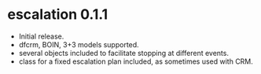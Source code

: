 # escalation 0.1.1

* Initial release.
* dfcrm, BOIN, 3+3 models supported.
* several objects included to facilitate stopping at different events.
* class for a fixed escalation plan included, as sometimes used with CRM.
